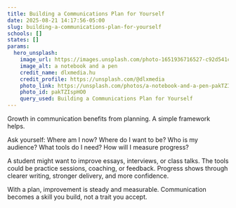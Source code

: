 ```yaml
---
title: Building a Communications Plan for Yourself
date: 2025-08-21 14:17:56-05:00
slug: building-a-communications-plan-for-yourself
schools: []
states: []
params:
  hero_unsplash:
    image_url: https://images.unsplash.com/photo-1651936716527-c92d541cf630?crop=entropy&cs=tinysrgb&fit=max&fm=jpg&ixid=M3w3OTUzNDN8MHwxfHJhbmRvbXx8fHx8fHx8fDE3NTU4ODEzMTd8&ixlib=rb-4.1.0&q=80&w=1080
    image_alt: a notebook and a pen
    credit_name: dlxmedia.hu
    credit_profile: https://unsplash.com/@dlxmedia
    photo_link: https://unsplash.com/photos/a-notebook-and-a-pen-pakTZIspHO0
    photo_id: pakTZIspHO0
    query_used: Building a Communications Plan for Yourself
---
```


Growth in communication benefits from planning. A simple framework helps.

Ask yourself: Where am I now? Where do I want to be? Who is my audience? What tools do I need? How will I measure progress?

A student might want to improve essays, interviews, or class talks. The tools could be practice sessions, coaching, or feedback. Progress shows through clearer writing, stronger delivery, and more confidence.

With a plan, improvement is steady and measurable. Communication becomes a skill you build, not a trait you accept.
